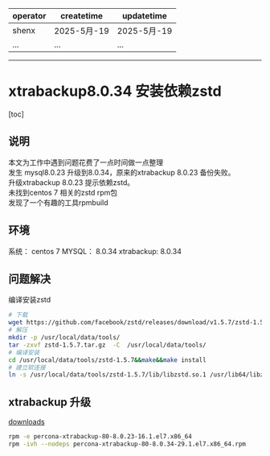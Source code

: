 | operator | createtime | updatetime |
| ---- | ---- | ---- |
| shenx | 2025-5月-19 | 2025-5月-19  |
| ... | ... | ... |
---
# xtrabackup8.0.34 安装依赖zstd 

[toc]

## 说明

本文为工作中遇到问题花费了一点时间做一点整理  
发生 mysql8.0.23 升级到8.0.34，原来的xtrabackup 8.0.23 备份失败。  
升级xtrabackup 8.0.23 提示依赖zstd。  
未找到centos 7 相关的zstd rpm包  
发现了一个有趣的工具rpmbuild  

## 环境

系统： centos 7
MYSQL： 8.0.34
xtrabackup: 8.0.34

## 问题解决

编译安装zstd

```bash
# 下载
wget https://github.com/facebook/zstd/releases/download/v1.5.7/zstd-1.5.7.tar.gz 
# 解压
mkdir -p /usr/local/data/tools/
tar -zxvf zstd-1.5.7.tar.gz  -C  /usr/local/data/tools/
# 编译安装
cd /usr/local/data/tools/zstd-1.5.7&&make&&make install 
# 建立软连接
ln -s /usr/local/data/tools/zstd-1.5.7/lib/libzstd.so.1 /usr/lib64/libzstd.so.1
```

## xtrabackup 升级
[downloads](https://www.percona.com/downloads)
```bash
rpm -e percona-xtrabackup-80-8.0.23-16.1.el7.x86_64
rpm -ivh --nodeps percona-xtrabackup-80-8.0.34-29.1.el7.x86_64.rpm
```